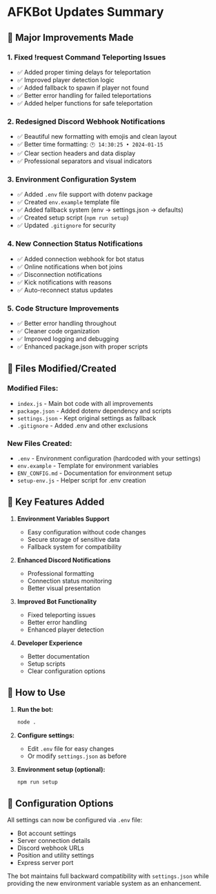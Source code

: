 # AFKBot Updates Summary

## 🚀 Major Improvements Made

### 1. **Fixed !request Command Teleporting Issues**
- ✅ Added proper timing delays for teleportation
- ✅ Improved player detection logic
- ✅ Added fallback to spawn if player not found
- ✅ Better error handling for failed teleportations
- ✅ Added helper functions for safe teleportation

### 2. **Redesigned Discord Webhook Notifications**
- ✅ Beautiful new formatting with emojis and clean layout
- ✅ Better time formatting: `🕐 14:30:25 • 2024-01-15`
- ✅ Clear section headers and data display
- ✅ Professional separators and visual indicators

### 3. **Environment Configuration System**
- ✅ Added `.env` file support with dotenv package
- ✅ Created `env.example` template file
- ✅ Added fallback system (env → settings.json → defaults)
- ✅ Created setup script (`npm run setup`)
- ✅ Updated `.gitignore` for security

### 4. **New Connection Status Notifications**
- ✅ Added connection webhook for bot status
- ✅ Online notifications when bot joins
- ✅ Disconnection notifications
- ✅ Kick notifications with reasons
- ✅ Auto-reconnect status updates

### 5. **Code Structure Improvements**
- ✅ Better error handling throughout
- ✅ Cleaner code organization
- ✅ Improved logging and debugging
- ✅ Enhanced package.json with proper scripts

## 📁 Files Modified/Created

### Modified Files:
- `index.js` - Main bot code with all improvements
- `package.json` - Added dotenv dependency and scripts
- `settings.json` - Kept original settings as fallback
- `.gitignore` - Added .env and other exclusions

### New Files Created:
- `.env` - Environment configuration (hardcoded with your settings)
- `env.example` - Template for environment variables
- `ENV_CONFIG.md` - Documentation for environment setup
- `setup-env.js` - Helper script for .env creation

## 🎯 Key Features Added

1. **Environment Variables Support**
   - Easy configuration without code changes
   - Secure storage of sensitive data
   - Fallback system for compatibility

2. **Enhanced Discord Notifications**
   - Professional formatting
   - Connection status monitoring
   - Better visual presentation

3. **Improved Bot Functionality**
   - Fixed teleporting issues
   - Better error handling
   - Enhanced player detection

4. **Developer Experience**
   - Better documentation
   - Setup scripts
   - Clear configuration options

## 🚀 How to Use

1. **Run the bot:**
   ```bash
   node .
   ```

2. **Configure settings:**
   - Edit `.env` file for easy changes
   - Or modify `settings.json` as before

3. **Environment setup (optional):**
   ```bash
   npm run setup
   ```

## 🔧 Configuration Options

All settings can now be configured via `.env` file:
- Bot account settings
- Server connection details
- Discord webhook URLs
- Position and utility settings
- Express server port

The bot maintains full backward compatibility with `settings.json` while providing the new environment variable system as an enhancement.
